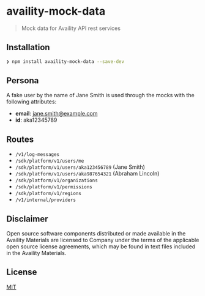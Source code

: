 # availity-mock-data

> Mock data for Availity API rest services

## Installation

```bash
❯ npm install availity-mock-data --save-dev
```


## Persona

A fake user by the name of Jane Smith is used through the mocks with the following attributes:

- **email**: jane.smith@example.com
- **id**: aka12345789

## Routes

- `/v1/log-messages`
- `/sdk/platform/v1/users/me`
- `/sdk/platform/v1/users/aka123456789` (Jane Smith)
- `/sdk/platform/v1/users/aka987654321` (Abraham Lincoln)
- `/sdk/platform/v1/organizations`
- `/sdk/platform/v1/permissions`
- `/sdk/platform/v1/regions`
- `/v1/internal/providers`

## Disclaimer

Open source software components distributed or made available in the Availity Materials are licensed to Company under the terms of the applicable open source license agreements, which may be found in text files included in the Availity Materials.

## License
[MIT](../../LICENSE)
